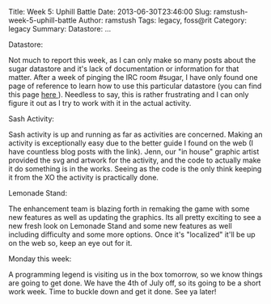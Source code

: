 Title: Week 5: Uphill Battle
Date: 2013-06-30T23:46:00
Slug: ramstush-week-5-uphill-battle
Author: ramstush
Tags: legacy, foss@rit
Category: legacy
Summary: Datastore: ... 

Datastore:

Not much to report this week, as I can only make so many posts about the sugar
datastore and it's lack of documentation or information for that matter. After
a week of pinging the IRC room #sugar, I have only found one page of reference
to learn how to use this particular datastore (you can find this page [ here
](http://wiki.laptop.org/go/Sugar.datastore.datastore)). Needless to say, this
is rather frustrating and I can only figure it out as I try to work with it in
the actual activity.

Sash Activity:

Sash activity is up and running as far as activities are concerned. Making an
activity is exceptionally easy due to the better guide I found on the web (I
have countless blog posts with the link). Jenn, our "in house" graphic artist
provided the svg and artwork for the activity, and the code to actually make
it do something is in the works. Seeing as the code is the only think keeping
it from the XO the activity is practically done.

Lemonade Stand:

The enhancement team is blazing forth in remaking the game with some new
features as well as updating the graphics. Its all pretty exciting to see a
new fresh look on Lemonade Stand and some new features as well including
difficulty and some more options. Once it's "localized" it'll be up on the web
so, keep an eye out for it.

Monday this week:

A programming legend is visiting us in the box tomorrow, so we know things are
going to get done. We have the 4th of July off, so its going to be a short
work week. Time to buckle down and get it done. See ya later!

